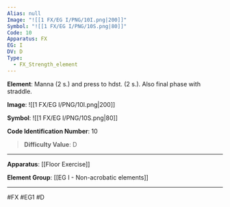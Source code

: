```yaml
---
Alias: null
Image: "![[1 FX/EG I/PNG/10I.png|200]]"
Symbol: "![[1 FX/EG I/PNG/10S.png|80]]"
Code: 10
Apparatus: FX
EG: I
DV: D
Type:
  - FX_Strength_element
---
```

**Element**: Manna (2 s.) and press to hdst. (2 s.). Also final phase with straddle.

**Image**:
![[1 FX/EG I/PNG/10I.png|200]]

**Symbol**:
![[1 FX/EG I/PNG/10S.png|80]]

**Code Identification Number**: 10

>**Difficulty Value**: D

___
**Apparatus**: [[Floor Exercise]]

**Element Group**: [[EG I - Non-acrobatic elements]]
___
#FX #EG1 #D
